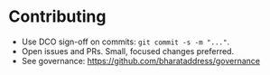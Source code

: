 # Contributing

- Use DCO sign-off on commits: `git commit -s -m "..."`.
- Open issues and PRs. Small, focused changes preferred.
- See governance: https://github.com/bharataddress/governance
